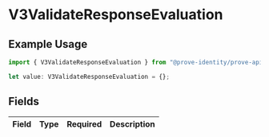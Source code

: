 # V3ValidateResponseEvaluation

## Example Usage

```typescript
import { V3ValidateResponseEvaluation } from "@prove-identity/prove-api/models/components";

let value: V3ValidateResponseEvaluation = {};
```

## Fields

| Field       | Type        | Required    | Description |
| ----------- | ----------- | ----------- | ----------- |